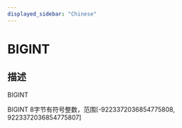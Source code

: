 ```yaml
---
displayed_sidebar: "Chinese"
---
```


# BIGINT

## 描述

BIGINT

BIGINT 8字节有符号整数，范围[-9223372036854775808, 9223372036854775807]